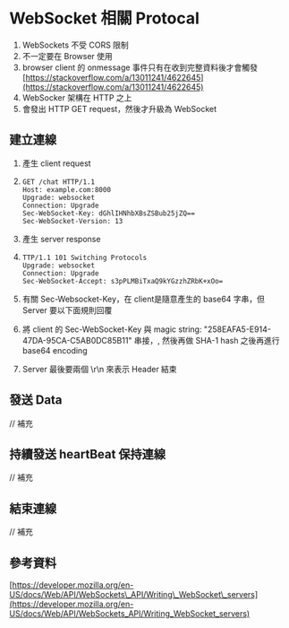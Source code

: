 # WebSocket 相關 Protocal

1. WebSockets 不受 CORS 限制
2. 不一定要在 Browser 使用
3. browser client 的 onmessage 事件只有在收到完整資料後才會觸發 [https://stackoverflow.com/a/13011241/4622645](https://stackoverflow.com/a/13011241/4622645)
4. WebSocker 架構在 HTTP 之上
5. 會發出 HTTP GET request，然後才升級為 WebSocket 

## 建立連線

1. 產生 client request
2. ```text
   GET /chat HTTP/1.1
   Host: example.com:8000
   Upgrade: websocket
   Connection: Upgrade
   Sec-WebSocket-Key: dGhlIHNhbXBsZSBub25jZQ==
   Sec-WebSocket-Version: 13
   ```

3. 產生 server response
4. ```text
   TTP/1.1 101 Switching Protocols
   Upgrade: websocket
   Connection: Upgrade
   Sec-WebSocket-Accept: s3pPLMBiTxaQ9kYGzzhZRbK+xOo=

   ```

5. 有關 Sec-Websocket-Key，在 client是隨意產生的 base64 字串，但 Server 要以下面規則回覆 
6. 將 client 的 Sec-WebSocket-Key 與 magic string: "258EAFA5-E914-47DA-95CA-C5AB0DC85B11" 串接，, 然後再做 SHA-1 hash 之後再進行 base64 encoding
7. Server 最後要兩個 \r\n 來表示 Header 結束

## 發送 Data 

// 補充

## 持續發送 heartBeat 保持連線

// 補充

## 結束連線

// 補充

## 參考資料

[https://developer.mozilla.org/en-US/docs/Web/API/WebSockets\_API/Writing\_WebSocket\_servers](https://developer.mozilla.org/en-US/docs/Web/API/WebSockets_API/Writing_WebSocket_servers)

